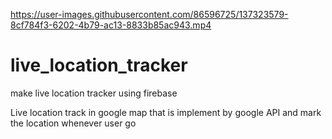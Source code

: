 

https://user-images.githubusercontent.com/86596725/137323579-8cf784f3-6202-4b79-ac13-8833b85ac943.mp4

# live_location_tracker

make live location tracker using firebase

Live location track in google map that is implement by google API and mark the location whenever user go
